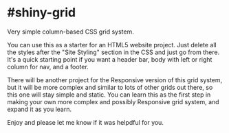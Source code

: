 #shiny-grid
======
  
Very simple column-based CSS grid system.

You can use this as a starter for an HTML5 website project.  Just delete all the styles after the  "Site Styling" section in the CSS and just go from there.  It's a quick starting point if you want a header bar, body with left or right column for nav, and a footer.

There will be another project for the Responsive version of this grid system, but it will be more complex and similar to lots of other grids out there, so this one will stay simple and static.  You can learn this as the first step in making your own more complex and possibly Responsive grid system, and expand it as you learn.

Enjoy and please let me know if it was helpdful for you.